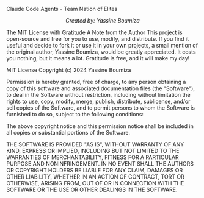 Claude Code Agents - Team Nation of Elites
<p align="center">
<em>Created by: Yassine Boumiza</em>
</p>

The MIT License with Gratitude
A Note from the Author
This project is open-source and free for you to use, modify, and distribute. If you find it useful and decide to fork it or use it in your own projects, a small mention of the original author, Yassine Boumiza, would be greatly appreciated. It costs you nothing, but it means a lot. Gratitude is free, and it will make my day!

MIT License
Copyright (c) 2024 Yassine Boumiza

Permission is hereby granted, free of charge, to any person obtaining a copy
of this software and associated documentation files (the "Software"), to deal
in the Software without restriction, including without limitation the rights
to use, copy, modify, merge, publish, distribute, sublicense, and/or sell
copies of the Software, and to permit persons to whom the Software is
furnished to do so, subject to the following conditions:

The above copyright notice and this permission notice shall be included in all
copies or substantial portions of the Software.

THE SOFTWARE IS PROVIDED "AS IS", WITHOUT WARRANTY OF ANY KIND, EXPRESS OR
IMPLIED, INCLUDING BUT NOT LIMITED TO THE WARRANTIES OF MERCHANTABILITY,
FITNESS FOR A PARTICULAR PURPOSE AND NONINFRINGEMENT. IN NO EVENT SHALL THE
AUTHORS OR COPYRIGHT HOLDERS BE LIABLE FOR ANY CLAIM, DAMAGES OR OTHER
LIABILITY, WHETHER IN AN ACTION OF CONTRACT, TORT OR OTHERWISE, ARISING FROM,
OUT OF OR IN CONNECTION WITH THE SOFTWARE OR THE USE OR OTHER DEALINGS IN THE
SOFTWARE.